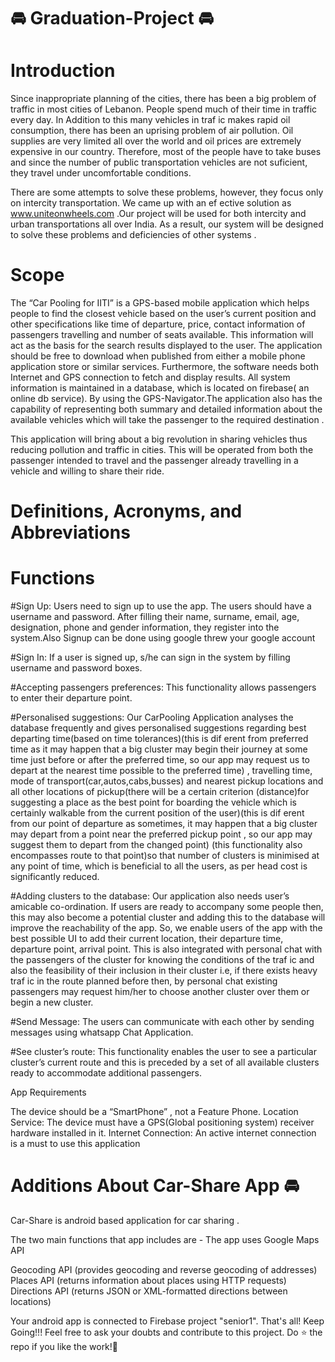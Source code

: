 # 🚘 Graduation-Project 🚘



# Introduction
Since inappropriate planning of the cities, there has been a big problem of traffic in most cities of Lebanon. People spend much of their time in traffic every day. In Addition to this many vehicles in traf ic makes rapid oil consumption, there has been an uprising problem of air pollution. Oil supplies are very limited all over the world and oil prices are extremely expensive in our country. Therefore, most of the people have to take buses and since the number of public transportation vehicles are not suficient, they travel under uncomfortable conditions.

There are some attempts to solve these problems, however, they focus only on intercity transportation. We came up with an ef ective solution as www.uniteonwheels.com .Our project will be used for both intercity and urban transportations all over India. As a result, our system will be designed to solve these problems and deficiencies of other systems .

# Scope
The “Car Pooling for IITI” is a GPS-based mobile application which helps people to find the closest vehicle based on the user’s current position and other specifications like time of departure, price, contact information of passengers travelling and number of seats available. This information will act as the basis for the search results displayed to the user. The application should be free to download when published  from either a mobile phone application store or similar services. Furthermore, the software needs both Internet and GPS connection to fetch and display results. All system information is maintained in a database, which is located on firebase( an online db service). By using the GPS-Navigator.The application also has the capability of representing both summary and detailed information about the available vehicles which will take the passenger to the required destination .

This application will bring about a big revolution in sharing vehicles thus reducing pollution and traffic in cities. This will be operated from both the passenger intended to travel and the passenger already travelling in a vehicle and willing to share their ride.

# Definitions, Acronyms, and Abbreviations


# Functions
#Sign Up: Users need to sign up to use the app. The users should have a username and password. After filling their name, surname, email, age, designation, phone and gender information, they register into the system.Also Signup can be done using google threw your google account

#Sign In: If a user is signed up, s/he can sign in the system by filling username and password boxes.


#Accepting passengers preferences: This functionality allows passengers to enter their departure point.

#Personalised suggestions: Our CarPooling Application analyses the database frequently and gives personalised suggestions regarding best departing time(based on time tolerances)(this is dif erent from preferred time as it may happen that a big cluster may begin their journey at some time just before or after the preferred time, so our app may request us to depart at the nearest time possible to the preferred time) , travelling time, mode of transport(car,autos,cabs,busses) and nearest pickup locations and all other locations of pickup(there will be a certain criterion (distance)for suggesting a place as the best point for boarding the vehicle which is certainly walkable from the current position of the user)(this is dif erent from our point of departure as sometimes, it may happen that a big cluster may depart from a point near the preferred pickup point , so our app may suggest them to depart from the changed point) (this functionality also encompasses route to that point)so that number of clusters is minimised at any point of time, which is beneficial to all the users, as per head cost is significantly reduced.

#Adding clusters to the database: Our application also needs user’s amicable co-ordination. If users are ready to accompany some people then, this may also become a potential cluster and adding this to the database will improve the reachability of the app. So, we enable users of the app with the best possible UI to add their current location, their departure time, departure point, arrival point. This is also integrated with personal chat with the passengers of the cluster for knowing the conditions of the traf ic and also the feasibility of their inclusion in their cluster i.e, if there exists heavy traf ic in the route planned before then, by personal chat existing passengers may request him/her to choose another cluster over them or begin a new cluster.

#Send Message: The users can communicate with each other by sending messages using whatsapp Chat Application.


#See cluster’s route: This functionality enables the user to see a particular cluster’s current route and this is preceded by a set of all available clusters ready to accommodate additional passengers.



App Requirements

The device should be a “SmartPhone” , not a Feature Phone.
Location Service: The device must have a GPS(Global positioning system) receiver hardware installed in it.
Internet Connection: An active internet connection is a must to use this application



# Additions About Car-Share App 🚘
Car-Share is android based application for car sharing .

The two main functions that app includes are -
The app uses  Google Maps API

Geocoding API (provides geocoding and reverse geocoding of addresses)
Places API (returns information about places using HTTP requests)
Directions API (returns JSON or XML-formatted directions between locations)

Your android app is connected to Firebase project "senior1".
That's all!
Keep Going!!!
Feel free to ask your doubts and contribute to this project.
Do ⭐ the repo if you like the work!🙌
